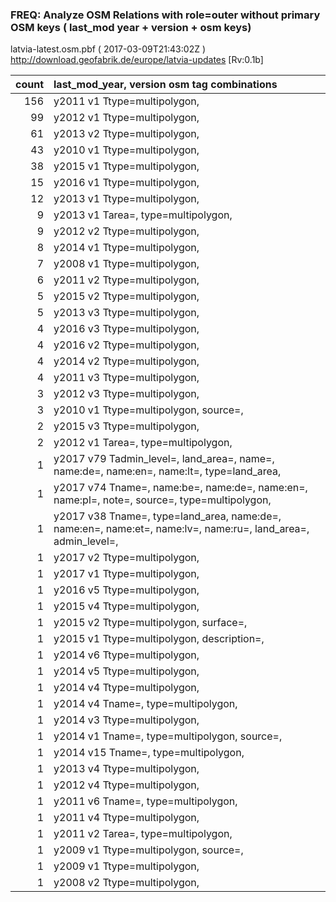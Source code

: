  
### FREQ: Analyze OSM Relations with role=outer without primary OSM keys ( last_mod year + version + osm keys)
latvia-latest.osm.pbf ( 2017-03-09T21:43:02Z ) http://download.geofabrik.de/europe/latvia-updates [Rv:0.1b]
 
|  count  |  last_mod_year, version osm tag combinations 
|  -----: | :--------------------------------------
|    156  |  y2011 v1 Ttype=multipolygon, 
|     99  |  y2012 v1 Ttype=multipolygon, 
|     61  |  y2013 v2 Ttype=multipolygon, 
|     43  |  y2010 v1 Ttype=multipolygon, 
|     38  |  y2015 v1 Ttype=multipolygon, 
|     15  |  y2016 v1 Ttype=multipolygon, 
|     12  |  y2013 v1 Ttype=multipolygon, 
|      9  |  y2013 v1 Tarea=, type=multipolygon, 
|      9  |  y2012 v2 Ttype=multipolygon, 
|      8  |  y2014 v1 Ttype=multipolygon, 
|      7  |  y2008 v1 Ttype=multipolygon, 
|      6  |  y2011 v2 Ttype=multipolygon, 
|      5  |  y2015 v2 Ttype=multipolygon, 
|      5  |  y2013 v3 Ttype=multipolygon, 
|      4  |  y2016 v3 Ttype=multipolygon, 
|      4  |  y2016 v2 Ttype=multipolygon, 
|      4  |  y2014 v2 Ttype=multipolygon, 
|      4  |  y2011 v3 Ttype=multipolygon, 
|      3  |  y2012 v3 Ttype=multipolygon, 
|      3  |  y2010 v1 Ttype=multipolygon, source=, 
|      2  |  y2015 v3 Ttype=multipolygon, 
|      2  |  y2012 v1 Tarea=, type=multipolygon, 
|      1  |  y2017 v79 Tadmin_level=, land_area=, name=, name:de=, name:en=, name:lt=, type=land_area, 
|      1  |  y2017 v74 Tname=, name:be=, name:de=, name:en=, name:pl=, note=, source=, type=multipolygon, 
|      1  |  y2017 v38 Tname=, type=land_area, name:de=, name:en=, name:et=, name:lv=, name:ru=, land_area=, admin_level=, 
|      1  |  y2017 v2 Ttype=multipolygon, 
|      1  |  y2017 v1 Ttype=multipolygon, 
|      1  |  y2016 v5 Ttype=multipolygon, 
|      1  |  y2015 v4 Ttype=multipolygon, 
|      1  |  y2015 v2 Ttype=multipolygon, surface=, 
|      1  |  y2015 v1 Ttype=multipolygon, description=, 
|      1  |  y2014 v6 Ttype=multipolygon, 
|      1  |  y2014 v5 Ttype=multipolygon, 
|      1  |  y2014 v4 Ttype=multipolygon, 
|      1  |  y2014 v4 Tname=, type=multipolygon, 
|      1  |  y2014 v3 Ttype=multipolygon, 
|      1  |  y2014 v1 Tname=, type=multipolygon, source=, 
|      1  |  y2014 v15 Tname=, type=multipolygon, 
|      1  |  y2013 v4 Ttype=multipolygon, 
|      1  |  y2012 v4 Ttype=multipolygon, 
|      1  |  y2011 v6 Tname=, type=multipolygon, 
|      1  |  y2011 v4 Ttype=multipolygon, 
|      1  |  y2011 v2 Tarea=, type=multipolygon, 
|      1  |  y2009 v1 Ttype=multipolygon, source=, 
|      1  |  y2009 v1 Ttype=multipolygon, 
|      1  |  y2008 v2 Ttype=multipolygon, 
 
